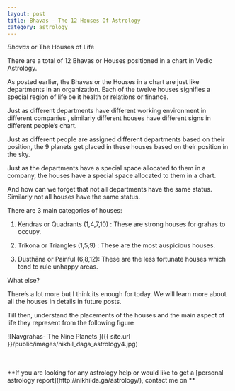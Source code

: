 ```yaml
---
layout: post
title: Bhavas - The 12 Houses Of Astrology
category: astrology
---
```


*Bhavas* or The Houses of Life

There are a total of 12 Bhavas or Houses positioned in a chart in Vedic Astrology.

As posted earlier, the Bhavas or the Houses in a chart are just like departments in an organization. Each of the twelve houses signifies a special region of life be it health or relations or finance.

Just as different departments have different working environment in different companies , similarly different houses have different signs in different people’s chart.

Just as different people are assigned different departments based on their position, the 9 planets get placed in these houses based on their position in the sky.

Just as the departments have a special space allocated to them in a company, the houses have a special space allocated to them in a chart.

And how can we forget that not all departments have the same status. Similarly not all houses have the same status.

There are 3 main categories of houses:

1. Kendras or Quadrants (1,4,7,10) : These are strong houses for grahas to occupy.

2. Trikona or Triangles (1,5,9) : These are the most auspicious houses.

3. Dusthāna or Painful (6,8,12):  These are the less fortunate houses which tend to rule unhappy areas.

What else?

There’s a lot more but I think its enough for today. We will learn more about all the houses in details in future posts.

Till then, understand the placements of the houses and the main aspect of life they represent from the following figure

![Navgrahas- The Nine Planets ]({{ site.url }}/public/images/nikhil_daga_astrology4.jpg)

<br>
<br>
**If you are looking for any astrology help or would like to get a [personal astrology report](http://nikhilda.ga/astrology/), contact me on <nikhil.daga.bitsian@gmail.com>**
